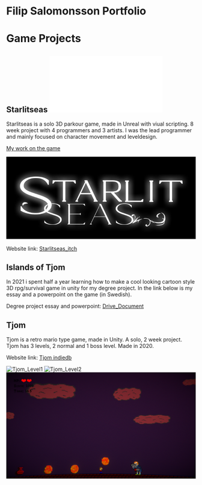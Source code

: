 # Filip Salomonsson Portfolio

# Game Projects

## Starlitseas ![](/Starlitseas/README.md)
Starlitseas is a solo 3D parkour game, made in Unreal with viual scripting. 8 week project with 4 programmers and 3 artists. I was the lead programmer and mainly focused on character movement and leveldesign.

[My work on the game](https://gankare.github.io/Starlitseas_Mywork/)

![Starlitseas_Title](/Assests/Starlitseas_Title.png)

Website link: [Starlitseas_itch](https://yrgo-game-creator.itch.io/starlit-seas)

## Islands of Tjom
In 2021 i spent half a year learning how to make a cool looking cartoon style 3D rpg/survival game in unity for my degree project. 
In the link below is my essay and a powerpoint on the game (in Swedish).

Degree project essay and powerpoint: [Drive_Document](https://drive.google.com/drive/folders/1aACRJVYvIYw3PrxSMH7jPCPunhG_WQpW)

## Tjom
Tjom is a retro mario type game, made in Unity. A solo, 2 week project. Tjom has 3 levels, 2 normal and 1 boss level. Made in 2020.

Website link: [Tjom indiedb](https://www.indiedb.com/games/tjom/downloads/tjom)

![Tjom_Level1](/Assests/Tjom_Level1.png)
![Tjom_Level2](/Assests/Tjom_Level2.png)
![Tjom_Level3](/Assests/Tjom_Level3.png)


